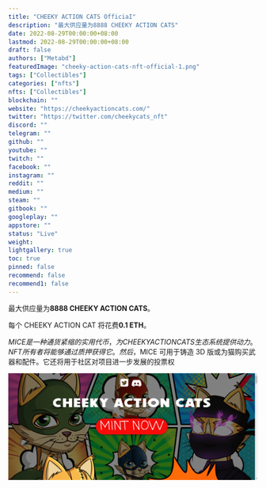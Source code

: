 ```yaml
---
title: "CHEEKY ACTION CATS OfficiaI"
description: "最大供应量为8888 CHEEKY ACTION CATS"
date: 2022-08-29T00:00:00+08:00
lastmod: 2022-08-29T00:00:00+08:00
draft: false
authors: ["Metabd"]
featuredImage: "cheeky-action-cats-nft-official-1.png"
tags: ["Collectibles"]
categories: ["nfts"]
nfts: ["Collectibles"]
blockchain: ""
website: "https://cheekyactioncats.com/"
twitter: "https://twitter.com/cheekycats_nft"
discord: ""
telegram: ""
github: ""
youtube: ""
twitch: ""
facebook: ""
instagram: ""
reddit: ""
medium: ""
steam: ""
gitbook: ""
googleplay: ""
appstore: ""
status: "Live"
weight: 
lightgallery: true
toc: true
pinned: false
recommend: false
recommend1: false
---
```

最大供应量为**8888 CHEEKY ACTION CATS**。

每个 CHEEKY ACTION CAT 将花费**0.1 ETH**。

$MICE 是一种通货紧缩的实用代币，为 CHEEKY ACTION CATS 生态系统提供动力。NFT 所有者将能够通过质押获得它。然后，$MICE 可用于铸造 3D 版或为猫购买武器和配件。它还将用于社区对项目进一步发展的投票权

![nft](907981693123_new.png)